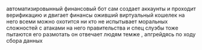 автоматизировынный финансовый бот
сам создает аккаунты и проходит верификацию
и двигает финансы
оживший виртуальный кошелек
на него всеми можно охотится ни кто не испытывает моральных сложностей с атаками на него
правительства и спец слуэбы тоже пытаются его размотать
он отвечает людям темже , апгрейдясь по ходу сбора данных




